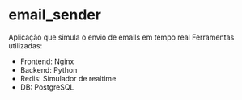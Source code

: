 # email_sender

Aplicação que simula o envio de emails em tempo real
Ferramentas utilizadas:
- Frontend: Nginx
- Backend: Python
- Redis: Simulador de realtime
- DB: PostgreSQL
